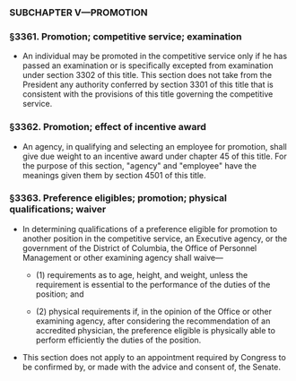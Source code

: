 ### SUBCHAPTER V—PROMOTION

### §3361. Promotion; competitive service; examination
* An individual may be promoted in the competitive service only if he has passed an examination or is specifically excepted from examination under section 3302 of this title. This section does not take from the President any authority conferred by section 3301 of this title that is consistent with the provisions of this title governing the competitive service.

### §3362. Promotion; effect of incentive award
* An agency, in qualifying and selecting an employee for promotion, shall give due weight to an incentive award under chapter 45 of this title. For the purpose of this section, "agency" and "employee" have the meanings given them by section 4501 of this title.

### §3363. Preference eligibles; promotion; physical qualifications; waiver
* In determining qualifications of a preference eligible for promotion to another position in the competitive service, an Executive agency, or the government of the District of Columbia, the Office of Personnel Management or other examining agency shall waive—

  * (1) requirements as to age, height, and weight, unless the requirement is essential to the performance of the duties of the position; and

  * (2) physical requirements if, in the opinion of the Office or other examining agency, after considering the recommendation of an accredited physician, the preference eligible is physically able to perform efficiently the duties of the position.


* This section does not apply to an appointment required by Congress to be confirmed by, or made with the advice and consent of, the Senate.